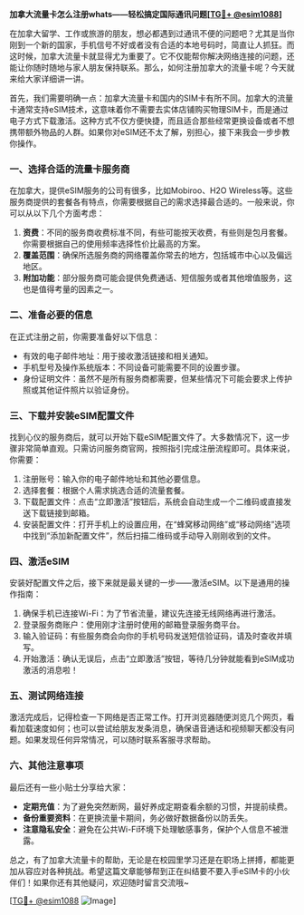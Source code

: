 **加拿大流量卡怎么注册whats——轻松搞定国际通讯问题[[TG💪+ @esim1088](https://t.me/s/esim1088)]**

在加拿大留学、工作或旅游的朋友，想必都遇到过通讯不便的问题吧？尤其是当你刚到一个新的国家，手机信号不好或者没有合适的本地号码时，简直让人抓狂。而这时候，加拿大流量卡就显得尤为重要了。它不仅能帮你解决网络连接的问题，还能让你随时随地与家人朋友保持联系。那么，如何注册加拿大的流量卡呢？今天就来给大家详细讲一讲。

首先，我们需要明确一点：加拿大流量卡和国内的SIM卡有所不同。加拿大的流量卡通常支持eSIM技术，这意味着你不需要去实体店铺购买物理SIM卡，而是通过电子方式下载激活。这种方式不仅方便快捷，而且适合那些经常更换设备或者不想携带额外物品的人群。如果你对eSIM还不太了解，别担心，接下来我会一步步教你操作。

### 一、选择合适的流量卡服务商

在加拿大，提供eSIM服务的公司有很多，比如Mobiroo、H2O Wireless等。这些服务商提供的套餐各有特点，你需要根据自己的需求选择最合适的。一般来说，你可以从以下几个方面考虑：

1. **资费**：不同的服务商收费标准不同，有些可能按天收费，有些则是包月套餐。你需要根据自己的使用频率选择性价比最高的方案。
2. **覆盖范围**：确保所选服务商的网络覆盖你常去的地方，包括城市中心以及偏远地区。
3. **附加功能**：部分服务商可能会提供免费通话、短信服务或者其他增值服务，这也是值得考量的因素之一。

### 二、准备必要的信息

在正式注册之前，你需要准备好以下信息：
- 有效的电子邮件地址：用于接收激活链接和相关通知。
- 手机型号及操作系统版本：不同设备可能需要不同的设置步骤。
- 身份证明文件：虽然不是所有服务商都需要，但某些情况下可能会要求上传护照或其他证件照片以验证身份。

### 三、下载并安装eSIM配置文件

找到心仪的服务商后，就可以开始下载eSIM配置文件了。大多数情况下，这一步骤非常简单直观。只需访问服务商官网，按照指引完成注册流程即可。具体来说，你需要：

1. 注册账号：输入你的电子邮件地址和其他必要信息。
2. 选择套餐：根据个人需求挑选合适的流量套餐。
3. 下载配置文件：点击“立即激活”按钮后，系统会自动生成一个二维码或直接发送下载链接到邮箱。
4. 安装配置文件：打开手机上的设置应用，在“蜂窝移动网络”或“移动网络”选项中找到“添加新配置文件”，然后扫描二维码或手动导入刚刚收到的文件。

### 四、激活eSIM

安装好配置文件之后，接下来就是最关键的一步——激活eSIM。以下是通用的操作指南：

1. 确保手机已连接Wi-Fi：为了节省流量，建议先连接无线网络再进行激活。
2. 登录服务商账户：使用刚才注册时使用的邮箱登录服务商平台。
3. 输入验证码：有些服务商会向你的手机号码发送短信验证码，请及时查收并填写。
4. 开始激活：确认无误后，点击“立即激活”按钮，等待几分钟就能看到eSIM成功激活的消息啦！

### 五、测试网络连接

激活完成后，记得检查一下网络是否正常工作。打开浏览器随便浏览几个网页，看看加载速度如何；也可以尝试给朋友发条消息，确保语音通话和视频聊天都没有问题。如果发现任何异常情况，可以随时联系客服寻求帮助。

### 六、其他注意事项

最后还有一些小贴士分享给大家：
- **定期充值**：为了避免突然断网，最好养成定期查看余额的习惯，并提前续费。
- **备份重要资料**：在更换流量卡期间，务必做好数据备份以防丢失。
- **注意隐私安全**：避免在公共Wi-Fi环境下处理敏感事务，保护个人信息不被泄露。

总之，有了加拿大流量卡的帮助，无论是在校园里学习还是在职场上拼搏，都能更加从容应对各种挑战。希望这篇文章能够帮到正在纠结要不要入手eSIM卡的小伙伴们！如果你还有其他疑问，欢迎随时留言交流哦~

[[TG💪+ @esim1088](https://t.me/s/esim1088) ![Image](https://i.postimg.cc/4NQfJmqS/Snipaste-2025-05-13-00-14-12.png)]